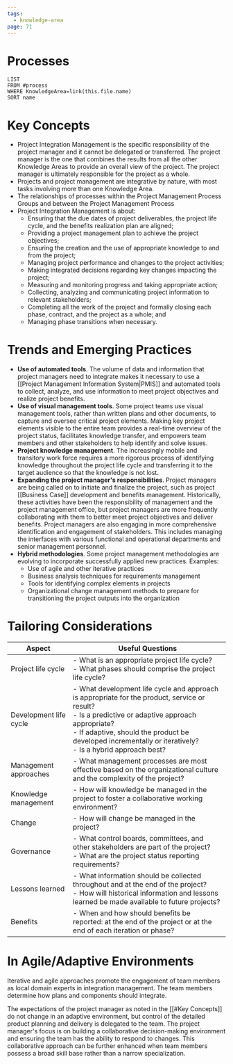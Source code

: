 ```yaml
---
tags:
  - knowledge-area
page: 71
---
```

# Processes
```dataview
LIST
FROM #process 
WHERE KnowledgeArea=link(this.file.name)
SORT name
```
# Key Concepts
- Project Integration Management is the specific responsibility of the project manager and it cannot be delegated or transferred. The project manager is the one that combines the results from all the other Knowledge Areas to provide an overall view of the project. The project manager is ultimately responsible for the project as a whole.
- Projects and project management are integrative by nature, with most tasks involving more than one Knowledge Area.
- The relationships of processes within the Project Management Process Groups and between the Project Management Process
- Project Integration Management is about:
	- Ensuring that the due dates of project deliverables, the project life cycle, and the benefits realization plan are aligned;
	- Providing a project management plan to achieve the project objectives;
	- Ensuring the creation and the use of appropriate knowledge to and from the project;
	- Managing project performance and changes to the project activities;
	- Making integrated decisions regarding key changes impacting the project;
	- Measuring and monitoring progress and taking appropriate action;
	- Collecting, analyzing and communicating project information to relevant stakeholders;
	- Completing all the work of the project and formally closing each phase, contract, and the project as a whole; and
	- Managing phase transitions when necessary.
# Trends and Emerging Practices
- **Use of automated tools**. The volume of data and information that project managers need to integrate makes it necessary to use a [[Project Management Information System|PMIS]] and automated tools to collect, analyze, and use information to meet project objectives and realize project benefits.
- **Use of visual management tools**. Some project teams use visual management tools, rather than written plans and other documents, to capture and oversee critical project elements. Making key project elements visible to the entire team provides a real-time overview of the project status, facilitates knowledge transfer, and empowers team members and other stakeholders to help identify and solve issues.
- **Project knowledge management**. The increasingly mobile and transitory work force requires a more rigorous process of identifying knowledge throughout the project life cycle and transferring it to the target audience so that the knowledge is not lost.
- **Expanding the project manager's responsibilities**. Project managers are being called on to initiate and finalize the project, such as project [[Business Case]] development and benefits management. Historically, these activities have been the responsibility of management and the project management office, but project managers are more frequently collaborating with them to better meet project objectives and deliver benefits. Project managers are also engaging in more comprehensive identification and engagement of stakeholders. This includes managing the interfaces with various functional and operational departments and senior management personnel.
- **Hybrid methodologies**. Some project management methodologies are evolving to incorporate successfully applied new practices. Examples:
	- Use of agile and other iterative practices
	- Business analysis techniques for requirements management
	- Tools for identifying complex elements in projects
	- Organizational change management methods to prepare for transitioning the project outputs into the organization
# Tailoring Considerations
| Aspect | Useful Questions |
| ---- | ---- |
| Project life cycle | - What is an appropriate project life cycle?<br>- What phases should comprise the project life cycle? |
| Development life cycle | - What development life cycle and approach is appropriate for the product, service or result?<br>- Is a predictive or adaptive approach appropriate?<br>- If adaptive, should the product be developed incrementally or iteratively?<br>- Is a hybrid approach best? |
| Management approaches | - What management processes are most effective based on the organizational culture and the complexity of the project? |
| Knowledge management | - How will knowledge be managed in the project to foster a collaborative working environment? |
| Change | - How will change be managed in the project? |
| Governance | - What control boards, committees, and other stakeholders are part of the project?<br>- What are the project status reporting requirements? |
| Lessons learned | - What information should be collected throughout and at the end of the project?<br>- How will historical information and lessons learned be made available to future projects? |
| Benefits | - When and how should benefits be reported: at the end of the project or at the end of each iteration or phase? |
# In Agile/Adaptive Environments
Iterative and agile approaches promote the engagement of team members as local domain experts in integration management. The team members determine how plans and components should integrate.

The expectations of the project manager as noted in the [[#Key Concepts]] do not change in an adaptive environment, but control of the detailed product planning and delivery is delegated to the team. The project manager's focus is on building a collaborative decision-making environment and ensuring the team has the ability to respond to changes. This collaborative approach can be further enhanced when team members possess a broad skill base rather than a narrow specialization.
